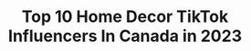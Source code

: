 ---
title: Top 10 Home Decor TikTok Influencers In Canada in 2023
description: >-
  Find top home decor TikTok influencers in Canada in 2023. Most popular hashtags: #homedecor #fyp #howto #diy.
platform: TikTok
hits: 168
text_top: Discover the best TikTok influencers on inBeat.
text_bottom: Our database holds 168 TikTok influencers like this in Canada for you to collaborate.
profiles:
  - username: "majaxmro"
    fullname: >-
      𝓶𝓪𝓳𝓪 𝓶𝓻𝓸
    bio: >-
      17 cancelled
    location: "Canada"
    followers: 15700
    engagement: 1059
    commentsToLikes: 0.102422
    id: ckbf3h0dsr8i00j23o4sd5ffr
    verified: false
    hashtags: "#fyp, #ontario, #homedecor, #greenscreen"
  - username: "aestheticallyjess_"
    fullname: >-
      Jessica Shelton
    bio: >-
      Canadian Artist 🇨🇦 Use code “TikTok” at check out to save $$$
    location: "Canada"
    followers: 17200
    engagement: 489
    commentsToLikes: 0.048676
    id: ckb97tqcjqv5e0j233soafj5s
    verified: false
    hashtags: "#resinart, #homedecor, #smallbusinessowner, #sosatisfying"
  - username: "camilasegura98"
    fullname: >-
      camilasegura
    bio: >-
      if I make you laugh, you've made my day💕 📍🌎
    location: "Canada"
    followers: 2183
    engagement: 559
    commentsToLikes: 0.033004
    id: ckc1t19zmxbbg0j23js7itl5f
    verified: false
    hashtags: "#relationship, #plantlover, #boyfriend, #fyp"
  - username: "letitiakiu"
    fullname: >-
      Letitia Kiu
    bio: >-
      ☆ Thrift, Fashion & DIY ☆ YT & IG: @letitiakiu Toronto
    location: "Canada"
    followers: 9986
    engagement: 847
    commentsToLikes: 0.020728
    id: ck9818tumau510j78l0v2d07y
    verified: false
    hashtags: "#styletips, #tiktokfashion, #thrifted, #thrift"
  - username: "leah.carrick"
    fullname: >-
      Leah Carrick 
    bio: >-
      My face? Google Port-Wine Stain or watch this https://vm.tiktok.com/c8UM1A/
    location: "Canada"
    followers: 164000
    engagement: 500
    commentsToLikes: 0.015851
    id: ckac5ssnmdkf40i789u6or5ro
    verified: false
    hashtags: "#frogs, #homedecor, #deepfried, #girls"
  - username: "craftcupid"
    fullname: >-
      Craft Cupid
    bio: >-
      🌈 Art, Home, Thrift, & DIY 🌈 💌 craftcupidbusiness@gmail.com
    location: "Canada"
    followers: 101800
    engagement: 1222
    commentsToLikes: 0.005784
    id: ck8f7tyte34jv0j78zu2yanx2
    verified: false
    hashtags: "#thriftwithme, #thriftshop, #diy, #tiktokdiy"
  - username: "meetthemehras"
    fullname: >-
      Meet the Mehras
    bio: >-
      Aman and Kumar 🇨🇦
    location: "Canada"
    followers: 11200
    engagement: 432
    commentsToLikes: 0.027283
    id: ckauze5su4x7c0j23ehmkgn84
    verified: false
    hashtags: "#shopping, #fyp, #costco, #over30"
  - username: "oli_bea"
    fullname: >-
      Oli Bea
    bio: >-
      just a girl, a guy, and their growing plant family 🌱
    location: "Canada"
    followers: 15200
    engagement: 924
    commentsToLikes: 0.011489
    id: ckbquu2i7f7z30j23dw2twcla
    verified: false
    hashtags: "#planthanger, #plantlover, #howto, #homedecor"
  - username: "fromhousetohome"
    fullname: >-
      Jenna Rutherford
    bio: >-
      MAKING MY HOUSE A HOME DIY - Woodworker - Lifestyle 🇨🇦Come Follow Along🇨🇦
    location: "Canada"
    followers: 88000
    engagement: 354
    commentsToLikes: 0.015969
    id: ckc7s13ohx0y60j23kfbd19ys
    verified: false
    hashtags: "#oneroomchallenge, #homediy, #stoppinningstartdoing, #homedecor"
  - username: "alexx.jj"
    fullname: >-
      user6653784189163
    bio: >-
      🍉 - B.C. - 🖤❤️💛🤍 Joey Bada$$ - TEMPTATION
    location: "Canada"
    followers: 3402
    engagement: 574
    commentsToLikes: 0.020919
    id: ckcdyf8asglt60j23af86kh18
    verified: false
    hashtags: "#foryoupage, #homedecor, #foryou, #fashion101"
---
